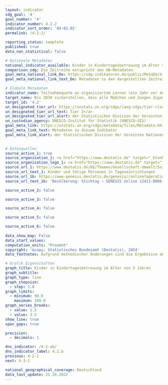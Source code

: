 ```yaml
---
layout: indicator    
sdg_goal: '4'    
goal_number: '4'    
indicator_number: 4.2.2    
indicator_sort_order: '04-02-02'    
permalink: /4-2-2/    

reporting_status: complete    
published: true    
data_non_statistical: false    

# Nationale Metadaten    
national_indicator_available: Kinder in Kindertagesbetreuung im Alter von 5 Jahren    
comparison_sdg: Die Zeitreihe entspricht den UN-Metadaten.    
goal_meta_national_link_De: https://sdg-indikatoren.de/public/MetaDe/4.2.2.pdf
goal_meta_national_link_text_De: Metadaten zu den dargestellten Zeitreihen    

# Globale Metadaten    
indicator_name: Teilnahmequote an organisiertem Lernen (ein Jahr vor dem offiziellen Einschulungsalter), nach Geschlecht    
target_name: Bis 2030 sicherstellen, dass alle Mädchen und Jungen Zugang zu hochwertiger frühkindlicher Erziehung, Betreuung und Vorschulbildung erhalten, damit sie auf die Grundschule vorbereitet sind    
target_id: '4.2'    
un_designated_tier_url: https://unstats.un.org/sdgs/iaeg-sdgs/tier-classification/'    
un_designated_tier_url_text: Tier I</a>    
un_designated_tier_url_alert: der Statistischen Division der Vereinten Nationen    
un_custodian_agency: UNESCO-Institut für Statistik (UNESCO-UIS)    
goal_meta_link: https://unstats.un.org/sdgs/metadata/files/Metadata-04-02-02.pdf    
goal_meta_link_text: Metadaten zu diesem Indikator    
goal_meta_link_alert: der Statistischen Division der Vereinten Nationen    
    

# Datenquellen
source_active_1: true
source_organisation_1: <a href="https://www.destatis.de" target="_blank"> Statistisches Bundesamt (Destatis) </a>
source_organisation_logo_1: <a href="https://www.destatis.de" target="_blank"><img src="https://sdg-indikatoren.de/public/OrgImgDe/destatis.png" alt="Logo destatis" style="height:60px; width:148px"/></a>
source_url_1: https://www.destatis.de/DE/Themen/Gesellschaft-Umwelt/Soziales/Kindertagesbetreuung/_inhalt.html#sprg234640
source_url_text_1: Kinder und tätige Personen in Tageseinrichtungen
source_url_1b: https://www-genesis.destatis.de/genesis//online?operation=table&code=12411-0006&bypass=true&language=de
source_url_text_1b: 'Bevölkerung: Stichtag – GENESIS online 12411-0006'

source_active_2: false

source_active_3: false

source_active_4: false

source_active_5: false

source_active_6: false
    
data_show_map: False    
data_start_values:     
computation_units: "Prozent"    
copyright: '&copy; Statistisches Bundesamt (Destatis), 2024'    
data_footnotes: Aufgrund methodischer Änderungen sind die Ergebnisse ab 2012 nur eingeschränkt mit den Vorjahren vergleichbar.<br>• Für 2010 bis 2013 basieren die Daten der Bevölkerungsfortschreibung auf der Volkszählung 1987 (Bundesrepublik Deutschland) sowie dem Bevölkerungsregister mit Stand vom 3. Oktober 1990 (Deutsche Demokratische Republik) und ab 2014 auf dem Zensus 2011.    

# Grafik Eigenschaften    
graph_title: Kinder in Kindertagesbetreuung im Alter von 5 Jahren
graph_subtitle:     
graph_type: line
graph_stepsize: 
  - step: 1.0    
graph_limits:
  - minimum: 90.0
    maximum: 100.0
graph_series_breaks:
  - value: 1.5
  - value: 3.5
show_line: true
span_gaps: true

precision:
  - decimals: 1    

dns_indicator: /4-2-ab/
dns_indicator_label: 4.2.b
previous: 4-2-1    
next: 4-3-1    

national_geographical_coverage: Deutschland    
data_last_update: 21.10.2022    
---
```


<span></span>